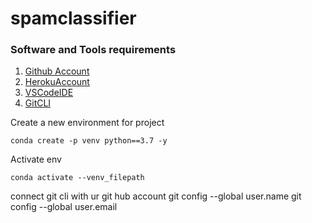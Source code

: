 # spamclassifier

### Software and Tools requirements
1. [Github Account](https://github.com)
2. [HerokuAccount](https://heroku.com)
3. [VSCodeIDE](https://code.visualstudio.com)
4. [GitCLI](https://git-scm.com/book/en/v2/Getting-Started-The-Command-Line)

Create a new environment for project
```
conda create -p venv python==3.7 -y
```
Activate env
```
conda activate --venv_filepath

```
connect git cli with ur git hub account
git config --global user.name
git config --global user.email